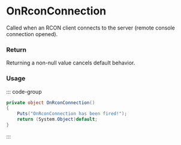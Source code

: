 <Badge type="danger" text="Carbon Compatible"/><Badge type="warning" text="Oxide Compatible"/>
# OnRconConnection
Called when an RCON client connects to the server (remote console connection opened).
### Return
Returning a non-null value cancels default behavior.

### Usage
::: code-group
```csharp [Example]
private object OnRconConnection()
{
	Puts("OnRconConnection has been fired!");
	return (System.Object)default;
}
```
:::
